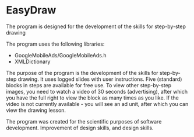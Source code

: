 # EasyDraw
The program is designed for the development of the skills for step-by-step drawing

The program uses the following libraries:

* GoogleMobileAds/GoogleMobileAds.h
* XMLDictionary

The purpose of the program is the development of the skills for step-by-step drawing. It uses logged slides with user instructions. Five (standard) blocks in steps are available for free use. To view other step-by-step images, you need to watch a video of 30 seconds (advertising), after which you have the full right to view the block as many times as you like. If the video is not currently available - you will see an ad unit, after which you can view the drawing lesson.

The program was created for the scientific purposes of software development. Improvement of design skills, and design skills.

